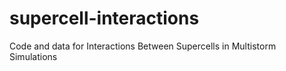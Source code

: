 # supercell-interactions
Code and data for Interactions Between Supercells in Multistorm Simulations
